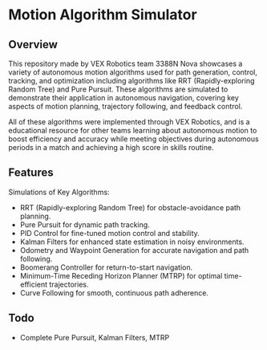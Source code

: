 # Motion Algorithm Simulator

## Overview 
This repository made by VEX Robotics team 3388N Nova showcases a variety of autonomous motion algorithms used for path generation, control, tracking, and optimization including algorithms like RRT (Rapidly-exploring Random Tree) and Pure Pursuit. These algorithms are simulated to demonstrate their application in autonomous navigation, covering key aspects of motion planning, trajectory following, and feedback control.

All of these algorithms were implemented through VEX Robotics, and is a educational resource for other teams learning about autonomous motion to boost efficiency and accuracy while meeting objectives during autonomous periods in a match and achieving a high score in skills routine.

## Features
Simulations of Key Algorithms:
- RRT (Rapidly-exploring Random Tree) for obstacle-avoidance path planning.
- Pure Pursuit for dynamic path tracking.
- PID Control for fine-tuned motion control and stability.
- Kalman Filters for enhanced state estimation in noisy environments.
- Odometry and Waypoint Generation for accurate navigation and path following.
- Boomerang Controller for return-to-start navigation.
- Minimum-Time Receding Horizon Planner (MTRP) for optimal time-efficient trajectories.
- Curve Following for smooth, continuous path adherence.

## Todo
- Complete Pure Pursuit, Kalman Filters, MTRP
